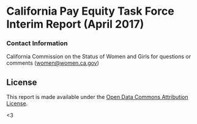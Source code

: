 # California Pay Equity Task Force Interim Report (April 2017)
### Contact Information
California Commission on the Status of Women and Girls for questions or comments (women@women.ca.gov)




## License

This report is made available under the [Open Data Commons Attribution License](http://opendatacommons.org/licenses/by/1.0/).

<3
